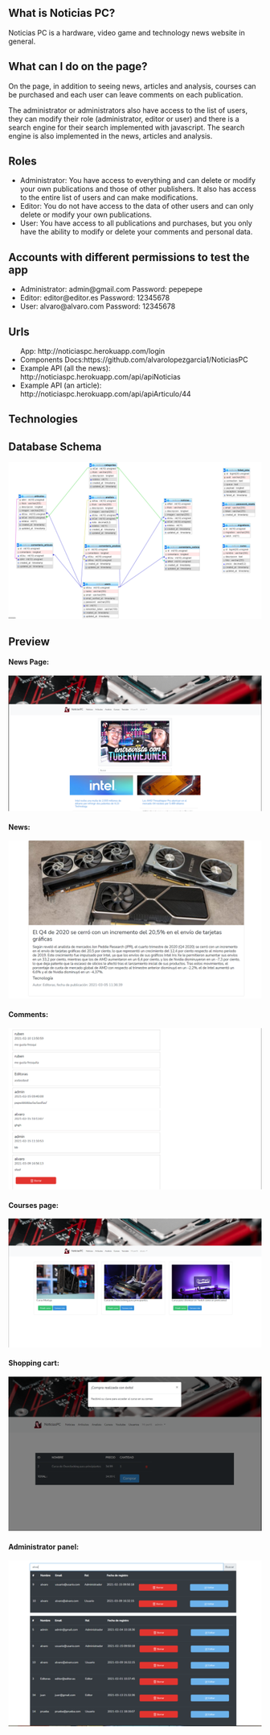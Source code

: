 ##  What is Noticias PC?

<p>
Noticias PC is a hardware, video game and technology news website in general.
</p>

## What can I do on the page?
<p>
On the page, in addition to seeing news, articles and analysis, courses can be purchased and each user can leave comments on each publication.
</p>
<p>
The administrator or administrators also have access to the list of users, they can modify their role (administrator, editor or user) and there is a search engine for their search implemented with javascript. The search engine is also implemented in the news, articles and analysis.   
</p>

## Roles
<ul>
    <li> Administrator: You have access to everything and can delete or modify your own publications and those of other publishers.
         It also has access to the entire list of users and can make modifications. </li>
    <li> Editor: You do not have access to the data of other users and can only delete or modify your own publications.</li>
    <li> User: You have access to all publications and purchases, but you only have the ability to modify or delete your comments and personal data.</li>
</ul>

## Accounts with different permissions to test the app
<ul>
    <li>
        Administrator: admin@gmail.com Password: pepepepe
    </li>  
    <li>
        Editor: editor@editor.es Password: 12345678
    </li>
    <li>
        User: alvaro@alvaro.com Password: 12345678
    </li>     
</ul>

## Urls

<ul>

   </li> 
   App: http://noticiaspc.herokuapp.com/login
   </li>
   
   <li>
   Components Docs:https://github.com/alvarolopezgarcia1/NoticiasPC
   </li>
    
   <li>
      Example API (all the news): http://noticiaspc.herokuapp.com/api/apiNoticias
   </li>
   
   <li>   
      Example API (an article): http://noticiaspc.herokuapp.com/api/apiArticulo/44
   </li>
  
</ul>

## Technologies


##  Database Schema
![alt text](https://github.com/alvarolopezgarcia1/NoticiasPC/blob/main/public/imagen/Cap_base_de_datos.PNG?raw=true)

## Preview

<h4> News Page: </h4>

![alt text](https://github.com/alvarolopezgarcia1/NoticiasPC/blob/main/public/imagen/pag%20principal.PNG)

<h4>News: </h4>

![alt text](https://github.com/alvarolopezgarcia1/NoticiasPC/blob/main/public/imagen/new.PNG)

<h4>Comments:</h4>

![alt text](https://github.com/alvarolopezgarcia1/NoticiasPC/blob/main/public/imagen/coment.PNG)

<h4>Courses page:</h4>

![alt text](https://github.com/alvarolopezgarcia1/NoticiasPC/blob/main/public/imagen/cursos.PNG)

<h4> Shopping cart: </h4>

![alt text](https://github.com/alvarolopezgarcia1/NoticiasPC/blob/main/public/imagen/carrito.PNG)

<h4>Administrator panel:</h4>

![alt text](https://github.com/alvarolopezgarcia1/NoticiasPC/blob/main/public/imagen/usuarios.PNG)


